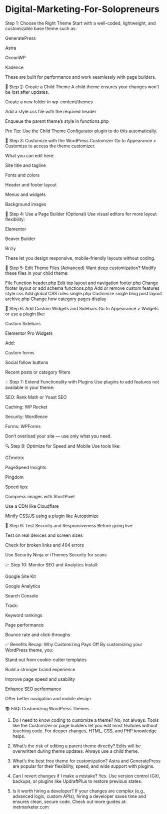 # Digital-Marketing-For-Solopreneurs
 Step 1: Choose the Right Theme
Start with a well-coded, lightweight, and customizable base theme such as:

GeneratePress

Astra

OceanWP

Kadence

These are built for performance and work seamlessly with page builders.

👶 Step 2: Create a Child Theme
A child theme ensures your changes won’t be lost after updates.

Create a new folder in wp-content/themes

Add a style.css file with the required header

Enqueue the parent theme’s style in functions.php

Pro Tip: Use the Child Theme Configurator plugin to do this automatically.

🎨 Step 3: Customize with the WordPress Customizer
Go to Appearance > Customize to access the theme customizer.

What you can edit here:

Site title and tagline

Fonts and colors

Header and footer layout

Menus and widgets

Background images

🧱 Step 4: Use a Page Builder (Optional)
Use visual editors for more layout flexibility:

Elementor

Beaver Builder

Brizy

These let you design responsive, mobile-friendly layouts without coding.

📄 Step 5: Edit Theme Files (Advanced)
Want deep customization? Modify these files in your child theme:

File	Function
header.php	Edit top layout and navigation
footer.php	Change footer layout or add schema
functions.php	Add or remove custom features
style.css	Add global CSS rules
single.php	Customize single blog post layout
archive.php	Change how category pages display

🧩 Step 6: Add Custom Widgets and Sidebars
Go to Appearance > Widgets or use a plugin like:

Custom Sidebars

Elementor Pro Widgets

Add:

Custom forms

Social follow buttons

Recent posts or category filters

💡 Step 7: Extend Functionality with Plugins
Use plugins to add features not available in your theme:

SEO: Rank Math or Yoast SEO

Caching: WP Rocket

Security: Wordfence

Forms: WPForms

Don’t overload your site — use only what you need.

🔍 Step 8: Optimize for Speed and Mobile
Use tools like:

GTmetrix

PageSpeed Insights

Pingdom

Speed tips:

Compress images with ShortPixel

Use a CDN like Cloudflare

Minify CSS/JS using a plugin like Autoptimize

🔐 Step 9: Test Security and Responsiveness
Before going live:

Test on real devices and screen sizes

Check for broken links and 404 errors

Use Security Ninja or iThemes Security for scans

📈 Step 10: Monitor SEO and Analytics
Install:

Google Site Kit

Google Analytics

Search Console

Track:

Keyword rankings

Page performance

Bounce rate and click-throughs

✅ Benefits Recap: Why Customizing Pays Off
By customizing your WordPress theme, you:

Stand out from cookie-cutter templates

Build a stronger brand experience

Improve page speed and usability

Enhance SEO performance

Offer better navigation and mobile design

📚 FAQ: Customizing WordPress Themes
1. Do I need to know coding to customize a theme?
No, not always. Tools like the Customizer or page builders let you edit most features without touching code. For deeper changes, HTML, CSS, and PHP knowledge helps.

2. What’s the risk of editing a parent theme directly?
Edits will be overwritten during theme updates. Always use a child theme.

3. What’s the best free theme for customization?
Astra and GeneratePress are popular for their flexibility, speed, and wide support with plugins.

4. Can I revert changes if I make a mistake?
Yes. Use version control (Git), backups, or plugins like UpdraftPlus to restore previous states.

5. Is it worth hiring a developer?
If your changes are complex (e.g., advanced logic, custom APIs), hiring a developer saves time and ensures clean, secure code.
Check out more guides at: inetmarketer.com
